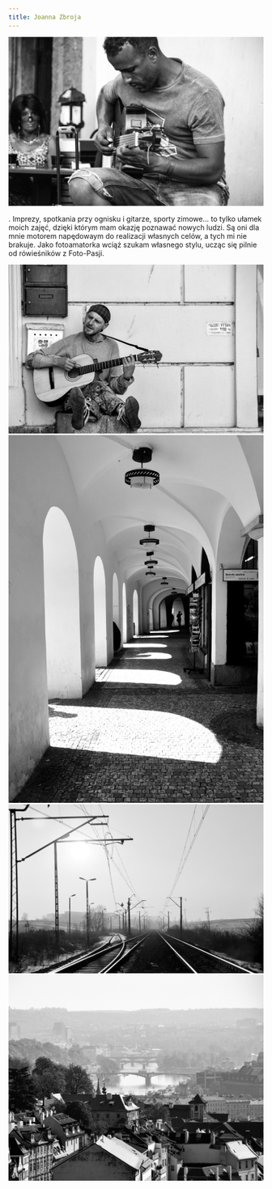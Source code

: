 ```yaml
---
title: Joanna Zbroja
---
```


![Joanna Zbroja](assets/img/members/member-1/img1.jpg)

<p class="blurb">
. Imprezy, spotkania przy ognisku i gitarze, sporty zimowe... to tylko ułamek moich zajęć, dzięki którym  mam okazję poznawać nowych ludzi. Są oni dla mnie motorem napędowaym do realizacji własnych celów, a tych mi nie brakuje. Jako fotoamatorka wciąż szukam własnego stylu, ucząc się pilnie od rówieśników z Foto-Pasji.
</p>

![Joanna Zbroja](/assets/img/members/member-1/img2.jpg)
![Joanna Zbroja](/assets/img/members/member-1/img3.jpg)
![Joanna Zbroja](/assets/img/members/member-1/img4.jpg)
![Joanna Zbroja](/assets/img/members/member-1/img5.jpg)
